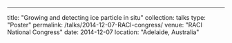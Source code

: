 ---
title: "Growing and detecting ice particle in situ"
collection: talks
type: "Poster"
permalink: /talks/2014-12-07-RACI-congress/ 
venue: "RACI National Congress"
date: 2014-12-07
location: "Adelaide, Australia"
